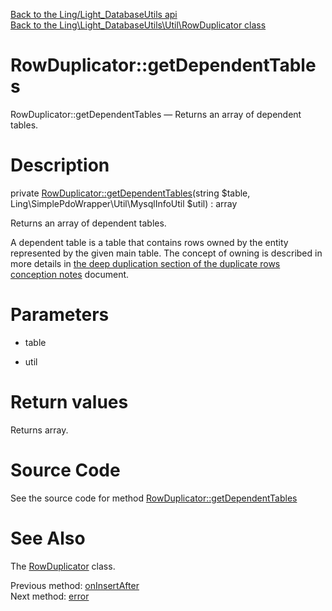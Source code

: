 [Back to the Ling/Light_DatabaseUtils api](https://github.com/lingtalfi/Light_DatabaseUtils/blob/master/doc/api/Ling/Light_DatabaseUtils.md)<br>
[Back to the Ling\Light_DatabaseUtils\Util\RowDuplicator class](https://github.com/lingtalfi/Light_DatabaseUtils/blob/master/doc/api/Ling/Light_DatabaseUtils/Util/RowDuplicator.md)


RowDuplicator::getDependentTables
================



RowDuplicator::getDependentTables — Returns an array of dependent tables.




Description
================


private [RowDuplicator::getDependentTables](https://github.com/lingtalfi/Light_DatabaseUtils/blob/master/doc/api/Ling/Light_DatabaseUtils/Util/RowDuplicator/getDependentTables.md)(string $table, Ling\SimplePdoWrapper\Util\MysqlInfoUtil $util) : array




Returns an array of dependent tables.

A dependent table is a table that contains rows owned by the entity represented by the given main table.
The concept of owning is described in more details in [the deep duplication section of the duplicate rows conception notes](https://github.com/lingtalfi/Light_DatabaseUtils/blob/master/doc/pages/duplicate-row-conception.md) document.




Parameters
================


- table

    

- util

    


Return values
================

Returns array.








Source Code
===========
See the source code for method [RowDuplicator::getDependentTables](https://github.com/lingtalfi/Light_DatabaseUtils/blob/master/Util/RowDuplicator.php#L379-L389)


See Also
================

The [RowDuplicator](https://github.com/lingtalfi/Light_DatabaseUtils/blob/master/doc/api/Ling/Light_DatabaseUtils/Util/RowDuplicator.md) class.

Previous method: [onInsertAfter](https://github.com/lingtalfi/Light_DatabaseUtils/blob/master/doc/api/Ling/Light_DatabaseUtils/Util/RowDuplicator/onInsertAfter.md)<br>Next method: [error](https://github.com/lingtalfi/Light_DatabaseUtils/blob/master/doc/api/Ling/Light_DatabaseUtils/Util/RowDuplicator/error.md)<br>

